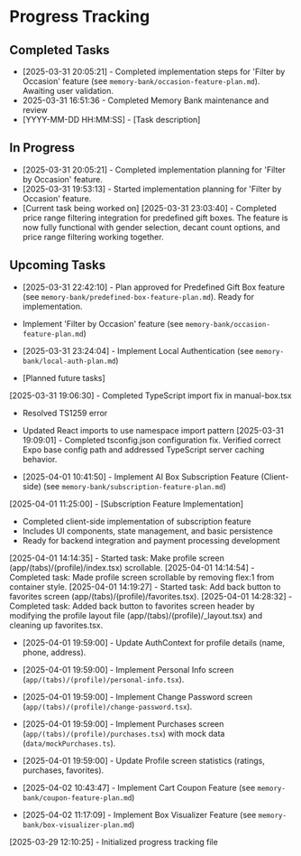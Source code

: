 # Progress Tracking

## Completed Tasks

- [2025-03-31 20:05:21] - Completed implementation steps for 'Filter by Occasion' feature (see `memory-bank/occasion-feature-plan.md`). Awaiting user validation.
- 2025-03-31 16:51:36 - Completed Memory Bank maintenance and review
- [YYYY-MM-DD HH:MM:SS] - [Task description]

## In Progress


- [2025-03-31 20:05:21] - Completed implementation planning for 'Filter by Occasion' feature.
- [2025-03-31 19:53:13] - Started implementation planning for 'Filter by Occasion' feature.
- [Current task being worked on]
[2025-03-31 23:03:40] - Completed price range filtering integration for predefined gift boxes. The feature is now fully functional with gender selection, decant count options, and price range filtering working together.

## Upcoming Tasks


- [2025-03-31 22:42:10] - Plan approved for Predefined Gift Box feature (see `memory-bank/predefined-box-feature-plan.md`). Ready for implementation.
- Implement 'Filter by Occasion' feature (see `memory-bank/occasion-feature-plan.md`)

- [2025-03-31 23:24:04] - Implement Local Authentication (see `memory-bank/local-auth-plan.md`)
- [Planned future tasks]

[2025-03-31 19:06:30] - Completed TypeScript import fix in manual-box.tsx
- Resolved TS1259 error
- Updated React imports to use namespace import pattern
[2025-03-31 19:09:01] - Completed tsconfig.json configuration fix. Verified correct Expo base config path and addressed TypeScript server caching behavior.

- [2025-04-01 10:41:50] - Implement AI Box Subscription Feature (Client-side) (see `memory-bank/subscription-feature-plan.md`)

[2025-04-01 11:25:00] - [Subscription Feature Implementation]
- Completed client-side implementation of subscription feature
- Includes UI components, state management, and basic persistence
- Ready for backend integration and payment processing development

[2025-04-01 14:14:35] - Started task: Make profile screen (app/(tabs)/(profile)/index.tsx) scrollable.
[2025-04-01 14:14:54] - Completed task: Made profile screen scrollable by removing flex:1 from container style.
[2025-04-01 14:19:27] - Started task: Add back button to favorites screen (app/(tabs)/(profile)/favorites.tsx).
[2025-04-01 14:28:32] - Completed task: Added back button to favorites screen header by modifying the profile layout file (app/(tabs)/(profile)/_layout.tsx) and cleaning up favorites.tsx.

- [2025-04-01 19:59:00] - Update AuthContext for profile details (name, phone, address).

- [2025-04-01 19:59:00] - Implement Personal Info screen (`app/(tabs)/(profile)/personal-info.tsx`).

- [2025-04-01 19:59:00] - Implement Change Password screen (`app/(tabs)/(profile)/change-password.tsx`).

- [2025-04-01 19:59:00] - Implement Purchases screen (`app/(tabs)/(profile)/purchases.tsx`) with mock data (`data/mockPurchases.ts`).

- [2025-04-01 19:59:00] - Update Profile screen statistics (ratings, purchases, favorites).


- [2025-04-02 10:43:47] - Implement Cart Coupon Feature (see `memory-bank/coupon-feature-plan.md`)


- [2025-04-02 11:17:09] - Implement Box Visualizer Feature (see `memory-bank/box-visualizer-plan.md`)

[2025-03-29 12:10:25] - Initialized progress tracking file